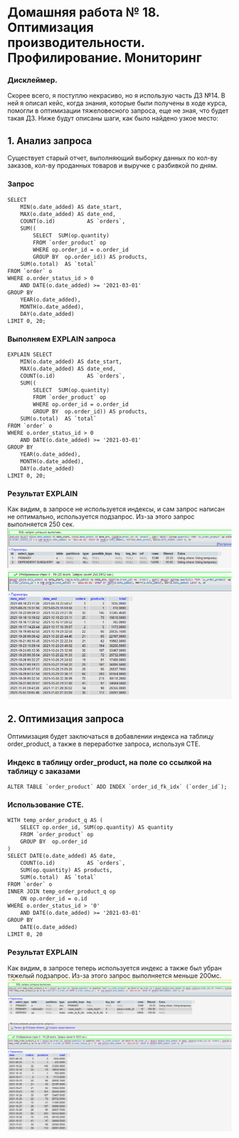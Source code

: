 # Домашняя работа № 18. Оптимизация производительности. Профилирование. Мониторинг 

### Дисклеймер.
Скорее всего, я поступлю некрасиво, но я использую часть ДЗ №14. 
В ней я описал кейс, когда знания, которые были получены в ходе курса, помогли в оптимизации тяжеловесного запроса, еще не зная, что будет такая ДЗ.
Ниже будут описаны шаги, как было найдено узкое место:
## 1. Анализ запроса
Существует старый отчет, выполняющий выборку данных по кол-ву заказов, кол-ву проданных товаров и выручке с разбивкой по дням.
### Запрос

    SELECT  
        MIN(o.date_added) AS date_start,
        MAX(o.date_added) AS date_end,
        COUNT(o.id)          AS `orders`,
        SUM((
            SELECT  SUM(op.quantity)
            FROM `order_product` op
            WHERE op.order_id = o.order_id
            GROUP BY  op.order_id)) AS products,
        SUM(o.total)  AS `total`
    FROM `order` o
    WHERE o.order_status_id > 0
        AND DATE(o.date_added) >= '2021-03-01'
    GROUP BY  
        YEAR(o.date_added),
        MONTH(o.date_added),
        DAY(o.date_added)
    LIMIT 0, 20;

### Выполняем EXPLAIN запроса

    EXPLAIN SELECT  
        MIN(o.date_added) AS date_start,
        MAX(o.date_added) AS date_end,
        COUNT(o.id)          AS `orders`,
        SUM((
            SELECT  SUM(op.quantity)
            FROM `order_product` op
            WHERE op.order_id = o.order_id
            GROUP BY  op.order_id)) AS products,
        SUM(o.total)  AS `total`
    FROM `order` o
    WHERE o.order_status_id > 0
        AND DATE(o.date_added) >= '2021-03-01'
    GROUP BY  
        YEAR(o.date_added),
        MONTH(o.date_added),
        DAY(o.date_added)
    LIMIT 0, 20;

### Результат EXPLAIN
Как видим, в запросе не используется индексы, и сам запрос написан не оптимально, используется подзапрос. Из-за этого запрос выполняется 250 сек.
!['Результат запроса'](img/001.png)
!['Результат запроса explain'](img/002.png)


## 2. Оптимизация запроса
Оптимизация будет заключаться в добавлении индекса на таблицу order_product, а также в переработке запроса, используя CTE.

### Индекс в таблицу order_product, на поле со ссылкой на таблицу с заказами

    ALTER TABLE `order_product` ADD INDEX `order_id_fk_idx` (`order_id`);

### Использование CTE.

    WITH temp_order_product_q AS (
        SELECT op.order_id, SUM(op.quantity) AS quantity
        FROM `order_product` op
        GROUP BY  op.order_id
    )
    SELECT DATE(o.date_added) AS date,
        COUNT(o.id)          AS `orders`,
        SUM(op.quantity) AS products,
        SUM(o.total)  AS `total`
    FROM `order` o
    INNER JOIN temp_order_product_q op
        ON op.order_id = o.id
    WHERE o.order_status_id > '0'
        AND DATE(o.date_added) >= '2021-03-01'
    GROUP BY 
        DATE(o.date_added)
    LIMIT 0, 20

### Результат EXPLAIN
Как видим, в запросе теперь используется индекс а также был убран тяжелый подзапрос. Из-за этого запрос выполняется меньше 200мс.
!['Результат запроса'](img/003.png)
!['Результат запроса explain'](img/004.png)